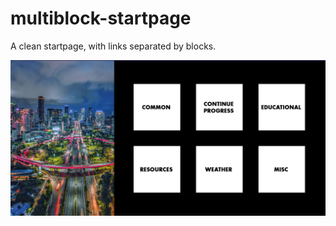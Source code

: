 # multiblock-startpage
A clean startpage, with links separated by blocks.

![Preview image](preview.png)
